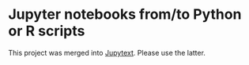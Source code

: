 # Jupyter notebooks from/to Python or R scripts

This project was merged into [Jupytext](https://github.com/mwouts/jupytext). Please use the latter.
